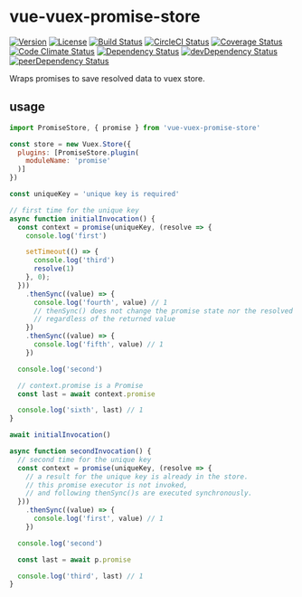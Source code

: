 # vue-vuex-promise-store

[![Version](https://img.shields.io/npm/v/vue-vuex-promise-store.svg)](https://www.npmjs.com/package/vue-vuex-promise-store)
[![License](https://img.shields.io/npm/l/vue-vuex-promise-store.svg)](https://www.npmjs.com/package/vue-vuex-promise-store)
[![Build Status](https://travis-ci.org/ooxif/vue-vuex-promise-store.svg)](https://travis-ci.org/ooxif/vue-vuex-promise-store)
[![CircleCI Status](https://circleci.com/gh/ooxif/vue-vuex-promise-store.svg?style=shield)](https://circleci.com/gh/ooxif/vue-vuex-promise-store)
[![Coverage Status](https://img.shields.io/coveralls/ooxif/vue-vuex-promise-store/master.svg)](https://coveralls.io/github/ooxif/vue-vuex-promise-store?branch=master)
[![Code Climate Status](https://codeclimate.com/github/ooxif/vue-vuex-promise-store.svg)](https://codeclimate.com/github/ooxif/vue-vuex-promise-store)
[![Dependency Status](https://david-dm.org/ooxif/vue-vuex-promise-store.svg)](https://david-dm.org/ooxif/vue-vuex-promise-store)
[![devDependency Status](https://david-dm.org/ooxif/vue-vuex-promise-store/dev-status.svg)](https://david-dm.org/ooxif/vue-vuex-promise-store/?type=dev)
[![peerDependency Status](https://david-dm.org/ooxif/vue-vuex-promise-store/peer-status.svg)](https://david-dm.org/ooxif/vue-vuex-promise-store/?type=peer)

Wraps promises to save resolved data to vuex store.

## usage

```javascript
import PromiseStore, { promise } from 'vue-vuex-promise-store'

const store = new Vuex.Store({
  plugins: [PromiseStore.plugin(
    moduleName: 'promise'
  )]
})

const uniqueKey = 'unique key is required'

// first time for the unique key
async function initialInvocation() {
  const context = promise(uniqueKey, (resolve => {
    console.log('first')

    setTimeout(() => {
      console.log('third')
      resolve(1)
    }, 0);
  }))
    .thenSync((value) => {
      console.log('fourth', value) // 1
      // thenSync() does not change the promise state nor the resolved value
      // regardless of the returned value
    })
    .thenSync((value) => {
      console.log('fifth', value) // 1
    })

  console.log('second')

  // context.promise is a Promise
  const last = await context.promise

  console.log('sixth', last) // 1
}

await initialInvocation()

async function secondInvocation() {
  // second time for the unique key
  const context = promise(uniqueKey, (resolve => {
    // a result for the unique key is already in the store.
    // this promise executor is not invoked,
    // and following thenSync()s are executed synchronously.
  }))
    .thenSync((value) => {
      console.log('first', value) // 1
    })

  console.log('second')

  const last = await p.promise

  console.log('third', last) // 1
}
```
